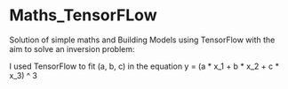 # Maths_TensorFLow
Solution of simple maths and Building Models using TensorFlow with the aim to solve an inversion problem:

I used TensorFlow to fit (a, b, c) in the equation
   y = (a * x_1 + b * x_2 + c * x_3) ^ 3
